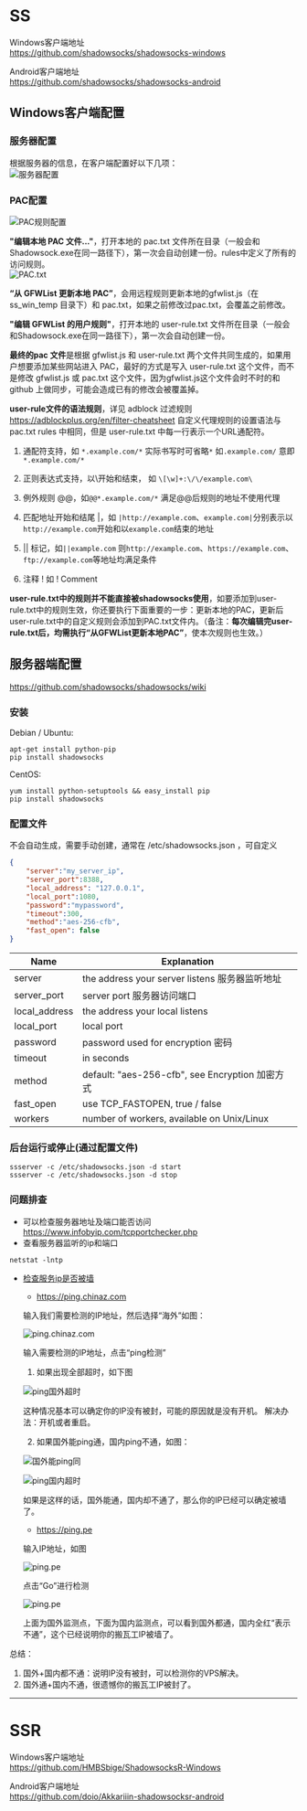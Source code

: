 # SS
Windows客户端地址  
https://github.com/shadowsocks/shadowsocks-windows

Android客户端地址  
https://github.com/shadowsocks/shadowsocks-android

## Windows客户端配置

### 服务器配置
根据服务器的信息，在客户端配置好以下几项：  
![服务器配置](images/ss_server_config.png)  

### PAC配置
![PAC规则配置](images/pac_rule_config.png)  

**"编辑本地 PAC 文件..."**，打开本地的 pac.txt 文件所在目录（一般会和Shadowsock.exe在同一路径下），第一次会自动创建一份。rules中定义了所有的访问规则。  
![PAC.txt](images/pac_text.png)

**“从 GFWList 更新本地 PAC”**，会用远程规则更新本地的gfwlist.js（在 ss_win_temp 目录下）和 pac.txt，如果之前修改过pac.txt，会覆盖之前修改。

**"编辑 GFWList 的用户规则"**，打开本地的 user-rule.txt 文件所在目录（一般会和Shadowsock.exe在同一路径下），第一次会自动创建一份。

**最终的pac 文件**是根据 gfwlist.js 和 user-rule.txt 两个文件共同生成的，如果用户想要添加某些网站进入 PAC，最好的方式是写入 user-rule.txt 这个文件，而不是修改 gfwlist.js 或 pac.txt 这个文件，因为gfwlist.js这个文件会时不时的和 github 上做同步，可能会造成已有的修改会被覆盖掉。

**user-rule文件的语法规则**，详见 adblock 过滤规则 <https://adblockplus.org/en/filter-cheatsheet>
自定义代理规则的设置语法与pac.txt rules 中相同，但是 user-rule.txt 中每一行表示一个URL通配符。
1. 通配符支持，如 `*.example.com/*` 实际书写时可省略`*` 如`.example.com/` 意即`*.example.com/*`

2. 正则表达式支持，以\开始和结束， 如 `\[\w]+:\/\/example.com\`

3. 例外规则 @@，如`@@*.example.com/*` 满足@@后规则的地址不使用代理

4. 匹配地址开始和结尾 |，如 `|http://example.com`、`example.com|`分别表示以`http://example.com`开始和以`example.com`结束的地址

5. || 标记，如`||example.com` 则`http://example.com`、`https://example.com`、`ftp://example.com`等地址均满足条件

6. 注释 ! 如 ! Comment

**user-rule.txt中的规则并不能直接被shadowsocks使用**，如要添加到user-rule.txt中的规则生效，你还要执行下面重要的一步：更新本地的PAC，更新后user-rule.txt中的自定义规则会添加到PAC.txt文件内。（备注：**每次编辑完user-rule.txt后，均需执行“从GFWList更新本地PAC”**，使本次规则也生效。）

## 服务器端配置

https://github.com/shadowsocks/shadowsocks/wiki

### 安装

Debian / Ubuntu:
```shell
apt-get install python-pip
pip install shadowsocks
```
CentOS:
```shell
yum install python-setuptools && easy_install pip
pip install shadowsocks
```

### 配置文件
不会自动生成，需要手动创建，通常在 /etc/shadowsocks.json ，可自定义
```json
{
	"server":"my_server_ip",
	"server_port":8388,
	"local_address": "127.0.0.1",
	"local_port":1080,
	"password":"mypassword",
	"timeout":300,
	"method":"aes-256-cfb",
	"fast_open": false
}
```
| Name |  Explanation |
| --- | --- |
| server |  the address your server listens 服务器监听地址 |
| server_port | server port 服务器访问端口 |
| local_address | the address your local listens |
| local_port | local port |
| password | password used for encryption 密码 |
| timeout | in seconds |
| method | default: "aes-256-cfb", see Encryption  加密方式 |
| fast_open | use TCP_FASTOPEN, true / false |
| workers | number of workers, available on Unix/Linux |

### 后台运行或停止(通过配置文件)
```shell
ssserver -c /etc/shadowsocks.json -d start
ssserver -c /etc/shadowsocks.json -d stop
```
### 问题排查
- 可以检查服务器地址及端口能否访问  
https://www.infobyip.com/tcpportchecker.php
- 查看服务器监听的ip和端口  
```shell
netstat -lntp
```
- [检查服务ip是否被墙](https://www.banwago.com/1265.html)
	* https://ping.chinaz.com
	
	输入我们需要检测的IP地址，然后选择“海外”如图：  
	
	![ping.chinaz.com](images/chinaz.png)
	
	输入需要检测的IP地址，点击“ping检测”
	
	1. 如果出现全部超时，如下图
	
	![ping国外超时](images/ping_abroad_timeout.png)
	
	这种情况基本可以确定你的IP没有被封，可能的原因就是没有开机。
	解决办法：开机或者重启。
	
	2. 如果国外能ping通，国内ping不通，如图：
	
	![国外能ping同](images/ping_abroad_succ.png)
	
	![ping国内超时](images/ping_inland_timeout.png)
	
	如果是这样的话，国外能通，国内却不通了，那么你的IP已经可以确定被墙了。
	
	* https://ping.pe
	
	输入IP地址，如图
	
	![ping.pe](images/pe.png)
	
	点击“Go”进行检测
	
	![ping.pe](images/pe_result.png)  
	
	上面为国外监测点，下面为国内监测点，可以看到国外都通，国内全红“表示不通”，这个已经说明你的搬瓦工IP被墙了。

总结：
1. 国外+国内都不通：说明IP没有被封，可以检测你的VPS解决。
2. 国外通+国内不通，很遗憾你的搬瓦工IP被封了。

----

# SSR

Windows客户端地址  
https://github.com/HMBSbige/ShadowsocksR-Windows

Android客户端地址  
https://github.com/doio/Akkariiin-shadowsocksr-android


